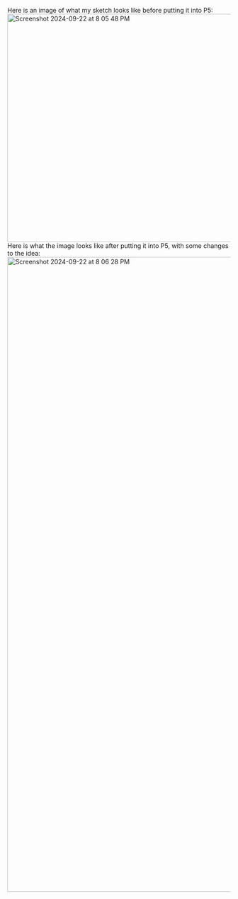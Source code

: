 Here is an image of what my sketch looks like before putting it into P5:
    <img width="515" alt="Screenshot 2024-09-22 at 8 05 48 PM" src="https://github.com/user-attachments/assets/f6cb822e-4e8f-4c28-9096-2b3412791bbb">
Here is what the image looks like after putting it into P5, with some changes to the idea:
    <img width="1434" alt="Screenshot 2024-09-22 at 8 06 28 PM" src="https://github.com/user-attachments/assets/3041c57a-250f-4bed-8b13-d291c8b72134">


